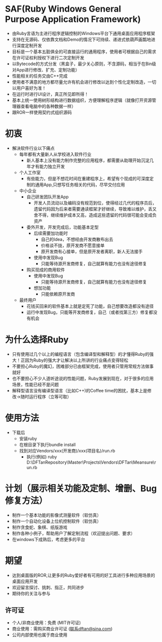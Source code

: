 # SAF(Ruby Windows General Purpose Application Framework)
- 由Ruby言语为主进行程序逻辑控制的Windows平台下通用桌面应用程序框架
- 支持在无源码、仅依靠文档和Demo的情况下可持续、递进式依葫芦画瓢地进行深度定制开发
- 目标是一个基本五脏俱全的可直接运行的通用程序，使用者可根据自己的需求在许可证权利授权下进行二次定制开发
- 以Bytecode的方式分发（黑盒子，最少关心原则，不含源码，相当于在Bin级对App进行修改、扩充、定制功能）
- 性能相关的任务交由C++完成
- 使用者不满意的地方都尽量允许有机会进行修改以达到个性化定制改造，一切以用户喜好为准！
- 在运行时进行UI设计，真正所见即所得！
- 基本上统一使用树形结构进行数据组织，方便理解程序逻辑（就像打开资源管理器查看电脑中的各种数据一样）
- 跟ROR一样使用契约式组织源码
  
# 初衷
- 解决软件行业以下痛点
  - 每年都有大量新人从学校进入软件行业
    - 新人基本上没有能力制作完整的应用程序，都需要从助理开始沉淀几年才有能力独立开发
  - 个人工作室
    - 有些能力，但是不想花时间在重建程序上，希望有个现成的可深度定制的通用App,只想写任务相关的代码，尽早交付应用
  - 中小企业
    - 自己研发团队开发App
      - 开发人员流动以及编码没有规范到位，使得经过几代的程序员后，遗留代码因为后来者需要通读框架才好继续，导致难以维护，丢又舍不得，继续维护成本又高，造成这些遗留的代码很可能会变成负资产
    - 委外开发，开发完成后，功能基本定型
      - 后续需要加功能时
        - 自己的Idea，不想经由开发商散布出去
        - 价格谈不拢，原开发商不愿意接单
        - 原开发商有心接单，但是原开发者离职，新人无法接手
      - 使用中发现Bug
        - 只能等待源开发商修复，自己就算有能力也没有途径修复
    - 购买现成的商用软件
      - 使用中发现Bug
        - 只能等待源开发商修复，自己就算有能力也没有途径修复
      - 想加功能
        - 只能依赖原开发商
  - 最终用户
    - 花钱买回来的软件基本上就是定死了功能，自己想要改造都没有途径
    - 运行中发现Bug，只能等开发商修复，自己（或者找第三方）修复都没有机会

# 为什么选择Ruby
- 只有使用过几个以上的编程语言（包含编译型和解释型）的才懂得Ruby的强大！正因为Ruby的强大才让解决以上所讲的行业痛点变得轻松
- 不要担心Ruby的魔幻，困难部分已由框架完成，使用者只管用常规方法做事就好
- 也不要担心不少人道听途说的性能问题，Ruby发展到现在，对于很多的应用场景，性能已经不是问题
- 解释型语言没有编译型语言（比如C++)的Coffee time的困扰，基本上是修改->随时运行程序（立等可取）

# 使用方法
- 下载后
  - 安装ruby
  - 在根目录下执行bundle install
  - 找到对应Vendors/xxx(开发商)/xxx(项目名)/run.rb
    - 执行(例如) ruby D:\DFTanRepository\Master\Projects\Vendors\DFTan\Meansure\run.rb

# 计划（展示相关功能及定制、增删、Bug修复方法）
- 制作一个基本功能的影像式测量软件（软仿真）
- 制作一个自动化设备上位机控制软件（软仿真）
- 制作贪食蛇、象棋、纸版游戏
- 制作各种小例子，帮助用户了解定制流程（欢迎提出问题、要求）
- 在windows下成熟后，考虑更多的平台

# 期望
- 达到桌面版的ROR,让更多的Ruby爱好者有可用的好工具进行多种应用场景的桌面应用开发
- 欢迎留言探讨、挑刺、指正，共同进步
- 期待你的关注与参与
  
## 许可证
- 个人/非商业使用：免费 (MIT许可证)
- 商业使用：需购买商业许可证 (联系dftan@sina.com)
- 公司内部使用也属于商业使用

